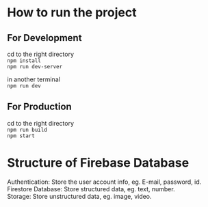 # How to run the project
## For Development
cd to the right directory     
```npm install```     
```npm run dev-server```   

in another terminal   
```npm run dev```

## For Production
cd to the right directory  
```npm run build```   
```npm start```

# Structure of Firebase Database
Authentication: Store the user account info, eg. E-mail, password, id.      
Firestore Database: Store structured data, eg. text, number.       
Storage: Store unstructured data, eg. image, video.
